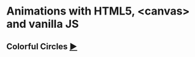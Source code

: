 # Animations with HTML5, &lt;canvas> and vanilla JS
## Colorful Circles [:arrow_forward:](https://martaniemiec.github.io/Animations-with-canvas-and-vanilla-JS/ColorfulCircles/index.html)
